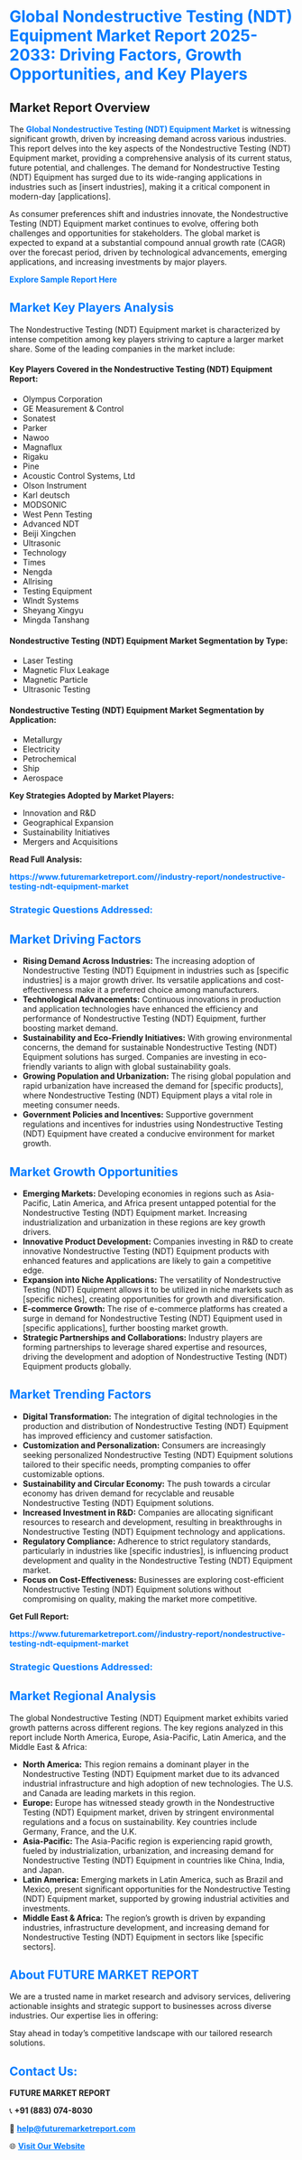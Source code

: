 <h1 style="color: #007BFF;">Global Nondestructive Testing (NDT) Equipment Market Report 2025-2033: Driving Factors, Growth Opportunities, and Key Players</h1>

<section id="overview">
<h2>Market Report Overview</h2>
<p>The <a href="https://www.futuremarketreport.com//industry-report/nondestructive-testing-ndt-equipment-market" style="color: #007BFF; text-decoration: none;"><strong>Global Nondestructive Testing (NDT) Equipment Market</strong></a> is witnessing significant growth, driven by increasing demand across various industries. This report delves into the key aspects of the Nondestructive Testing (NDT) Equipment market, providing a comprehensive analysis of its current status, future potential, and challenges. The demand for Nondestructive Testing (NDT) Equipment has surged due to its wide-ranging applications in industries such as [insert industries], making it a critical component in modern-day [applications].</p>
<p>As consumer preferences shift and industries innovate, the Nondestructive Testing (NDT) Equipment market continues to evolve, offering both challenges and opportunities for stakeholders. The global market is expected to expand at a substantial compound annual growth rate (CAGR) over the forecast period, driven by technological advancements, emerging applications, and increasing investments by major players.</p>
</section>

<section id="overview">
<p><a href="https://www.futuremarketreport.com//request-sample/reportId=88828" style="color: #007BFF; text-decoration: none;"><strong>Explore Sample Report Here</strong></a></p>
</section>

<section id="key-players">
<h2 style="color: #007BFF;">Market Key Players Analysis</h2>
<p>The Nondestructive Testing (NDT) Equipment market is characterized by intense competition among key players striving to capture a larger market share. Some of the leading companies in the market include:</p>
<h4>Key Players Covered in the Nondestructive Testing (NDT) Equipment Report:</h4>
<ul><li>Olympus Corporation</li><li>GE Measurement &amp; Control</li><li>Sonatest</li><li>Parker</li><li>Nawoo</li><li>Magnaflux</li><li>Rigaku</li><li>Pine</li><li>Acoustic Control Systems, Ltd</li><li>Olson Instrument</li><li>Karl deutsch</li><li>MODSONIC</li><li>West Penn Testing</li><li>Advanced NDT</li><li>Beiji Xingchen</li><li>Ultrasonic</li><li>Technology</li><li>Times</li><li>Nengda</li><li>Allrising</li><li>Testing Equipment</li><li>Wlndt Systems</li><li>Sheyang Xingyu</li><li>Mingda Tanshang</li></ul>
<h4>Nondestructive Testing (NDT) Equipment Market Segmentation by Type:</h4>
<ul><li>Laser Testing</li><li>Magnetic Flux Leakage</li><li>Magnetic Particle</li><li>Ultrasonic Testing</li></ul>

<h4>Nondestructive Testing (NDT) Equipment Market Segmentation by Application:</h4>
<ul><li>Metallurgy</li><li>Electricity</li><li>Petrochemical</li><li>Ship</li><li>Aerospace</li></ul>
<p><strong>Key Strategies Adopted by Market Players:</strong></p>
<ul>
<li>Innovation and R&D</li>
<li>Geographical Expansion</li>
<li>Sustainability Initiatives</li>
<li>Mergers and Acquisitions</li>
</ul>
</section>

<section>
<p><strong>Read Full Analysis: </strong></p><a href="https://www.futuremarketreport.com//industry-report/nondestructive-testing-ndt-equipment-market" style="color: #007BFF; text-decoration: none;"><strong>https://www.futuremarketreport.com//industry-report/nondestructive-testing-ndt-equipment-market</strong></a>
<h3 style="color: #007BFF;">Strategic Questions Addressed:</h3>
</section>

<section id="driving-factors">
<h2 style="color: #007BFF;">Market Driving Factors</h2>
<ul>
<li><strong>Rising Demand Across Industries:</strong> The increasing adoption of Nondestructive Testing (NDT) Equipment in industries such as [specific industries] is a major growth driver. Its versatile applications and cost-effectiveness make it a preferred choice among manufacturers.</li>
<li><strong>Technological Advancements:</strong> Continuous innovations in production and application technologies have enhanced the efficiency and performance of Nondestructive Testing (NDT) Equipment, further boosting market demand.</li>
<li><strong>Sustainability and Eco-Friendly Initiatives:</strong> With growing environmental concerns, the demand for sustainable Nondestructive Testing (NDT) Equipment solutions has surged. Companies are investing in eco-friendly variants to align with global sustainability goals.</li>
<li><strong>Growing Population and Urbanization:</strong> The rising global population and rapid urbanization have increased the demand for [specific products], where Nondestructive Testing (NDT) Equipment plays a vital role in meeting consumer needs.</li>
<li><strong>Government Policies and Incentives:</strong> Supportive government regulations and incentives for industries using Nondestructive Testing (NDT) Equipment have created a conducive environment for market growth.</li>
</ul>
</section>

<section id="growth-opportunities">
<h2 style="color: #007BFF;">Market Growth Opportunities</h2>
<ul>
<li><strong>Emerging Markets:</strong> Developing economies in regions such as Asia-Pacific, Latin America, and Africa present untapped potential for the Nondestructive Testing (NDT) Equipment market. Increasing industrialization and urbanization in these regions are key growth drivers.</li>
<li><strong>Innovative Product Development:</strong> Companies investing in R&D to create innovative Nondestructive Testing (NDT) Equipment products with enhanced features and applications are likely to gain a competitive edge.</li>
<li><strong>Expansion into Niche Applications:</strong> The versatility of Nondestructive Testing (NDT) Equipment allows it to be utilized in niche markets such as [specific niches], creating opportunities for growth and diversification.</li>
<li><strong>E-commerce Growth:</strong> The rise of e-commerce platforms has created a surge in demand for Nondestructive Testing (NDT) Equipment used in [specific applications], further boosting market growth.</li>
<li><strong>Strategic Partnerships and Collaborations:</strong> Industry players are forming partnerships to leverage shared expertise and resources, driving the development and adoption of Nondestructive Testing (NDT) Equipment products globally.</li>
</ul>
</section>

<section id="trending-factors">
<h2 style="color: #007BFF;">Market Trending Factors</h2>
<ul>
<li><strong>Digital Transformation:</strong> The integration of digital technologies in the production and distribution of Nondestructive Testing (NDT) Equipment has improved efficiency and customer satisfaction.</li>
<li><strong>Customization and Personalization:</strong> Consumers are increasingly seeking personalized Nondestructive Testing (NDT) Equipment solutions tailored to their specific needs, prompting companies to offer customizable options.</li>
<li><strong>Sustainability and Circular Economy:</strong> The push towards a circular economy has driven demand for recyclable and reusable Nondestructive Testing (NDT) Equipment solutions.</li>
<li><strong>Increased Investment in R&D:</strong> Companies are allocating significant resources to research and development, resulting in breakthroughs in Nondestructive Testing (NDT) Equipment technology and applications.</li>
<li><strong>Regulatory Compliance:</strong> Adherence to strict regulatory standards, particularly in industries like [specific industries], is influencing product development and quality in the Nondestructive Testing (NDT) Equipment market.</li>
<li><strong>Focus on Cost-Effectiveness:</strong> Businesses are exploring cost-efficient Nondestructive Testing (NDT) Equipment solutions without compromising on quality, making the market more competitive.</li>
</ul>
</section>

<section>
<p><strong>Get Full Report: </strong></p><a href="https://www.futuremarketreport.com//industry-report/nondestructive-testing-ndt-equipment-market" style="color: #007BFF; text-decoration: none;"><strong>https://www.futuremarketreport.com//industry-report/nondestructive-testing-ndt-equipment-market</strong></a>
<h3 style="color: #007BFF;">Strategic Questions Addressed:</h3>
</section>


<section id="regional-analysis">
<h2 style="color: #007BFF;">Market Regional Analysis</h2>
<p>The global Nondestructive Testing (NDT) Equipment market exhibits varied growth patterns across different regions. The key regions analyzed in this report include North America, Europe, Asia-Pacific, Latin America, and the Middle East & Africa:</p>
<ul>
<li><strong>North America:</strong> This region remains a dominant player in the Nondestructive Testing (NDT) Equipment market due to its advanced industrial infrastructure and high adoption of new technologies. The U.S. and Canada are leading markets in this region.</li>
<li><strong>Europe:</strong> Europe has witnessed steady growth in the Nondestructive Testing (NDT) Equipment market, driven by stringent environmental regulations and a focus on sustainability. Key countries include Germany, France, and the U.K.</li>
<li><strong>Asia-Pacific:</strong> The Asia-Pacific region is experiencing rapid growth, fueled by industrialization, urbanization, and increasing demand for Nondestructive Testing (NDT) Equipment in countries like China, India, and Japan.</li>
<li><strong>Latin America:</strong> Emerging markets in Latin America, such as Brazil and Mexico, present significant opportunities for the Nondestructive Testing (NDT) Equipment market, supported by growing industrial activities and investments.</li>
<li><strong>Middle East & Africa:</strong> The region’s growth is driven by expanding industries, infrastructure development, and increasing demand for Nondestructive Testing (NDT) Equipment in sectors like [specific sectors].</li>
</ul>
</section>

<footer>
<h2 style="color: #007BFF;">About FUTURE MARKET REPORT</h2>
<p>We are a trusted name in market research and advisory services, delivering actionable insights and strategic support to businesses across diverse industries. Our expertise lies in offering:</p>

<p>Stay ahead in today’s competitive landscape with our tailored research solutions.</p>

<h2 style="color: #007BFF;">Contact Us:</h2>
<p><strong>FUTURE MARKET REPORT</strong></p>
<p>📞 <strong>+91 (883) 074-8030</strong></p>
<p>📧 <strong><a href="mailto:help@futuremarketreport.com" style="color: #007BFF;">help@futuremarketreport.com</a></strong></p>
<p>🌐 <strong><a href="https://www.futuremarketreport.com/" style="color: #007BFF;">Visit Our Website</a></strong></p>
</footer>